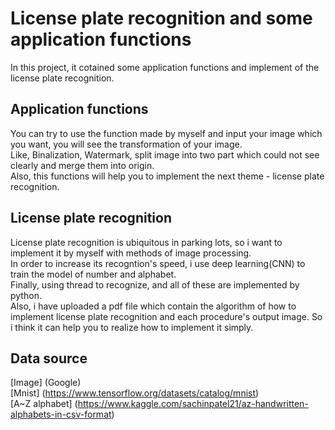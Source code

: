 # License plate recognition and some application functions
In this project, it cotained some application functions and implement of the license plate recognition.

## Application functions
You can try to use the function made by myself and input your image which you want, you will see the transformation of your image.</br>
Like, Binalization, Watermark, split image into two part which could not see clearly and merge them into origin.</br>
Also, this functions will help you to implement the next theme - license plate recognition.

## License plate recognition
License plate recognition is ubiquitous in parking lots, so i want to implement it by myself with methods of image processing.</br> 
In order to increase its recogntion's speed, i use deep learning(CNN) to train the model of number and alphabet.</br>
Finally, using thread to recognize, and all of these are implemented by python.</br>
Also, i have uploaded a pdf file which contain the algorithm of how to implement license plate recognition and each procedure's output image.
So i think it can help you to realize how to implement it simply.

## Data source
[Image] (Google)</br>
[Mnist] (https://www.tensorflow.org/datasets/catalog/mnist)</br>
[A~Z alphabet] (https://www.kaggle.com/sachinpatel21/az-handwritten-alphabets-in-csv-format)

